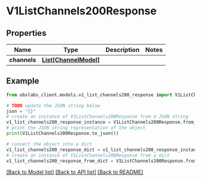 # V1ListChannels200Response


## Properties

Name | Type | Description | Notes
------------ | ------------- | ------------- | -------------
**channels** | [**List[ChannelModel]**](ChannelModel.md) |  | 

## Example

```python
from obslabs_client.models.v1_list_channels200_response import V1ListChannels200Response

# TODO update the JSON string below
json = "{}"
# create an instance of V1ListChannels200Response from a JSON string
v1_list_channels200_response_instance = V1ListChannels200Response.from_json(json)
# print the JSON string representation of the object
print(V1ListChannels200Response.to_json())

# convert the object into a dict
v1_list_channels200_response_dict = v1_list_channels200_response_instance.to_dict()
# create an instance of V1ListChannels200Response from a dict
v1_list_channels200_response_from_dict = V1ListChannels200Response.from_dict(v1_list_channels200_response_dict)
```
[[Back to Model list]](../README.md#documentation-for-models) [[Back to API list]](../README.md#documentation-for-api-endpoints) [[Back to README]](../README.md)


